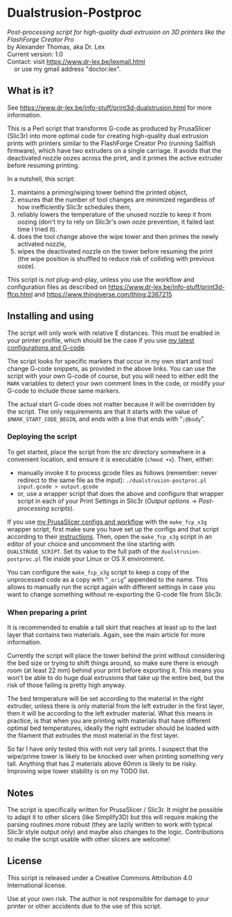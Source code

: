 # Dualstrusion-Postproc
*Post-processing script for high-quality dual extrusion on 3D printers like the FlashForge Creator Pro*<br>
by Alexander Thomas, aka Dr. Lex<br>
Current version: 1.0<br>
Contact: visit <https://www.dr-lex.be/lexmail.html><br>
&nbsp;&nbsp;&nbsp;&nbsp;or use my gmail address "doctor.lex".


## What is it?
See <https://www.dr-lex.be/info-stuff/print3d-dualstrusion.html> for more information.

This is a Perl script that transforms G-code as produced by PrusaSlicer (Slic3r) into more optimal code for creating high-quality dual extrusion prints with printers similar to the FlashForge Creator Pro (running Sailfish firmware), which have two extruders on a single carriage. It avoids that the deactivated nozzle oozes across the print, and it primes the active extruder before resuming printing.

In a nutshell, this script:
1. maintains a priming/wiping tower behind the printed object,
2. ensures that the number of tool changes are minimized regardless of how inefficiently Slic3r schedules them,
3. reliably lowers the temperature of the unused nozzle to keep it from oozing (don't try to rely on Slic3r's own ooze prevention, it failed last time I tried it).
4. does the tool change above the wipe tower and then primes the newly activated nozzle,
5. wipes the deactivated nozzle on the tower before resuming the print (the wipe position is shuffled to reduce risk of colliding with previous ooze).

This script is *not* plug-and-play, unless you use the workflow and configuration files as described on <https://www.dr-lex.be/info-stuff/print3d-ffcp.html> and <https://www.thingiverse.com/thing:2367215>


## Installing and using
The script will only work with relative E distances. This must be enabled in your printer profile, which should be the case if you use [my latest configurations and G-code](https://www.thingiverse.com/thing:2367215).

The script looks for specific markers that occur in my own start and tool change G-code snippets, as provided in the above links. You can use the script with your own G-code of course, but you will need to either edit the `MARK` variables to detect your own comment lines in the code, or modify your G-code to include those same markers.

The actual start G-code does not matter because it will be overridden by the script. The only requirements are that it starts with the value of `$MARK_START_CODE_BEGIN`, and ends with a line that ends with “`;@body`”.

### Deploying the script

To get started, place the script from the *src* directory somewhere in a convenient location, and ensure it is executable (`chmod +x`).
Then, either:
* manually invoke it to process gcode files as follows (remember: never redirect to the same file as the input):
  `./dualstrusion-postproc.pl input.gcode > output.gcode`
* or, use a wrapper script that does the above and configure that wrapper script in each of your Print Settings in Slic3r (*Output options* → *Post-processing scripts*).

If you use [my PrusaSlicer configs and workflow](https://www.thingiverse.com/thing:2367215) with the `make_fcp_x3g` wrapper script, first make sure you have set up the configs and that script according to their [instructions](https://www.dr-lex.be/info-stuff/print3d-ffcp.html#slice_config). Then, open the `make_fcp_x3g` script in an editor of your choice and uncomment the line starting with `DUALSTRUDE_SCRIPT`. Set its value to the full path of the `dualstrusion-postproc.pl` file inside your Linux or OS X environment.

You can configure the `make_fcp_x3g` script to keep a copy of the unprocessed code as a copy with “`_orig`” appended to the name. This allows to manually run the script again with different settings in case you want to change something without re-exporting the G-code file from Slic3r.

### When preparing a print

It is recommended to enable a tall skirt that reaches at least up to the last layer that contains two materials. Again, see the main article for more information.

Currently the script will place the tower behind the print without considering the bed size or trying to shift things around, so make sure there is enough room (at least 22 mm) behind your print before exporting it. This means you won't be able to do huge dual extrusions that take up the entire bed, but the risk of those failing is pretty high anyway.

The bed temperature will be set according to the material in the *right* extruder, unless there is only material from the left extruder in the first layer, then it will be according to the left extruder material. What this means in practice, is that when you are printing with materials that have different optimal bed temperatures, ideally the right extruder should be loaded with the filament that extrudes the most material in the first layer.

So far I have only tested this with not very tall prints. I suspect that the wipe/prime tower is likely to be knocked over when printing something very tall. Anything that has 2 materials above 60mm is likely to be risky. Improving wipe tower stability is on my TODO list.

## Notes
The script is specifically written for PrusaSlicer / Slic3r. It might be possible to adapt it to other slicers (like Simplify3D) but this will require making the parsing routines more robust (they are lazily written to work with typical Slic3r style output only) and maybe also changes to the logic. Contributions to make the script usable with other slicers are welcome!

## License
This script is released under a Creative Commons Attribution 4.0 International license.

Use at your own risk. The author is not responsible for damage to your printer or other accidents due to the use of this script.